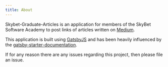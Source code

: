 ```yaml
---
title: About
---
```


Skybet-Graduate-Articles is an application for members of the SkyBet Software Academy to post links of articles written on [Medium](http://medium.com).

This application is built using [GatsbyJS](https://github.com/gatsbyjs/gatsby) and has been heavily influenced by the [gatsby-starter-documentation](https://github.com/gatsbyjs/gatsby-starter-documentation).

If for any reason there are any issues regarding this project, then please file an issue.